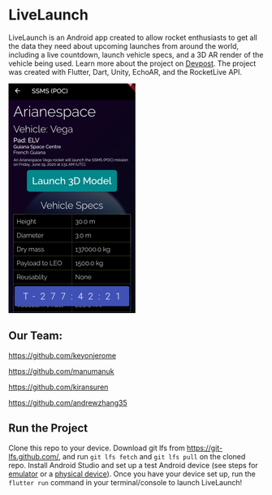 # LiveLaunch

LiveLaunch is an Android app created to allow rocket enthusiasts to get all the data they need about upcoming launches from around the world, including a live countdown, launch vehicle specs, and a 3D AR render of the vehicle being used. Learn more about the project on [Devpost](https://devpost.com/software/livelaunch). The project was created with Flutter, Dart, Unity, EchoAR, and the RocketLive API.

![Screenshot](./readme_assets/livelaunch.png)

## Our Team:

https://github.com/keyonjerome

https://github.com/manumanuk

https://github.com/kiransuren

https://github.com/andrewzhang35

## Run the Project
Clone this repo to your device. Download git lfs from https://git-lfs.github.com/, and run `git lfs fetch` and `git lfs pull` on the cloned repo. Install Android Studio and set up a test Android device (see steps for [emulator](https://developer.android.com/studio/run/emulator) or a [physical device](https://developer.android.com/studio/run/device)). Once you have your device set up, run the `flutter run` command in your terminal/console to launch LiveLaunch!
